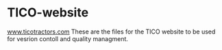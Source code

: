 TICO-website
============

www.ticotractors.com
These are the files for the TICO website to be used for vesrion contoll and quality managment.

